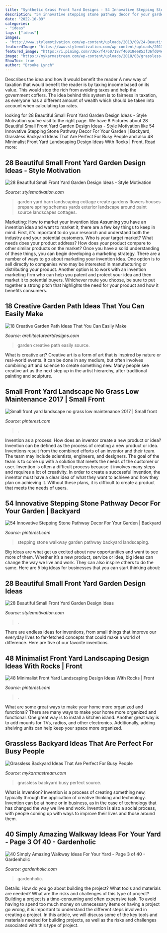 ```yaml
---
title: "Synthetic Grass Front Yard Designs - 54 Innovative Stepping Stone Pathway Decor For Your Garden"
description: "54 innovative stepping stone pathway decor for your garden"
date: "2022-10-09"
categories:
- "ideas"
tags: ["ideas"]
images:
- "http://www.stylemotivation.com/wp-content/uploads/2013/09/24-Beautiful-Small-Front-Yard-Garden-Design-Ideas-20.jpg"
featuredImage: "https://www.stylemotivation.com/wp-content/uploads/2013/09/24-Beautiful-Small-Front-Yard-Garden-Design-Ideas-6.jpg"
featured_image: "https://i.pinimg.com/736x/f4/60/18/f46018ee853f36fd04e3d9aa77ea1576.jpg"
image: "https://mykarmastream.com/wp-content/uploads/2018/03/grassless-backyard-7-.jpg"
ShowToc: true
author: "Brooke Lynch"
---
```



Describes the idea and how it would benefit the reader
A new way of taxation that would benefit the reader is by taxing income based on its value. This would stop the rich from avoiding taxes and help the government coffers. The idea behind this system is to fairness in taxation, as everyone has a different amount of wealth which should be taken into account when calculating tax rates.

	

		
looking for 28 Beautiful Small Front Yard Garden Design Ideas - Style Motivation you've visit to the right page. We have 8 Pictures about 28 Beautiful Small Front Yard Garden Design Ideas - Style Motivation like 54 Innovative Stepping Stone Pathway Decor For Your Garden | Backyard, Grassless Backyard Ideas That Are Perfect For Busy People and also 48 Minimalist Front Yard Landscaping Design Ideas With Rocks | Front. Read more:
		
    
## 28 Beautiful Small Front Yard Garden Design Ideas - Style Motivation

<img loading=lazy src="http://www.stylemotivation.com/wp-content/uploads/2013/09/24-Beautiful-Small-Front-Yard-Garden-Design-Ideas-20.jpg" onerror="this.onerror=null;this.src='https://tse2.mm.bing.net/th?id=OIP.MK31wKdB5LuVOS3tXF15xwHaJ3&amp;pid=15.1';" alt="28 Beautiful Small Front Yard Garden Design Ideas - Style Motivation">

_Source: stylemotivation.com_

>garden yard barn landscaping cottage create gardens flowers houses prepare spring schemes yards exterior landscape around paint source landscapes cottages. 

	

Marketing: How to market your invention idea
Assuming you have an invention idea and want to market it, there are a few key things to keep in mind. First, it's important to do your research and understand both the industry and your potential customers. Who is your target market? What needs does your product address? How does your product compare to other similar products on the market? Once you have a solid understanding of these things, you can begin developing a marketing strategy.
There are a number of ways to go about marketing your invention idea. One option is to sell directly to companies who may be interested in manufacturing or distributing your product. Another option is to work with an invention marketing firm who can help you patent and protect your idea and then market it to potential buyers. Whichever route you choose, be sure to put together a strong pitch that highlights the need for your product and how it benefits consumers.

    
## 18 Creative Garden Path Ideas That You Can Easily Make

<img loading=lazy src="http://www.architectureartdesigns.com/wp-content/uploads/2016/05/6-26.jpg" onerror="this.onerror=null;this.src='https://tse4.mm.bing.net/th?id=OIP.b6psWyq0sJUxgKXkBibJEgAAAA&amp;pid=15.1';" alt="18 Creative Garden Path Ideas That You Can Easily Make">

_Source: architectureartdesigns.com_

>garden creative path easily source. 

	

What is creative art?
Creative art is a form of art that is inspired by nature or real-world events. It can be done in any medium, but often involves combining art and science to create something new. Many people see creative art as the next step up in the artist hierarchy, after traditional painting and sculpture.

    
## Small Front Yard Landscape No Grass Low Maintenance 2017 | Small Front

<img loading=lazy src="https://i.pinimg.com/736x/1b/49/fc/1b49fc1b14a6e59e34ebbaf728cf1b4b.jpg" onerror="this.onerror=null;this.src='https://tse2.mm.bing.net/th?id=OIP.llfDKXc8H7ghdJh0AvXFwQHaJ3&amp;pid=15.1';" alt="Small front yard landscape no grass low maintenance 2017 | Small front">

_Source: pinterest.com_

>. 

	

Invention as a process: How does an inventor create a new product or idea?
Invention can be defined as the process of creating a new product or idea. Inventions result from the combined efforts of an inventor and their team. The team may include scientists, engineers, and designers. The goal of the team is to come up with a solution that meets the needs of the customer or user.
Invention is often a difficult process because it involves many steps and requires a lot of creativity. In order to create a successful invention, the inventor must have a clear idea of what they want to achieve and how they plan on achieving it. Without these plans, it is difficult to create a product that meets the needs of users.

    
## 54 Innovative Stepping Stone Pathway Decor For Your Garden | Backyard

<img loading=lazy src="https://i.pinimg.com/736x/f4/60/18/f46018ee853f36fd04e3d9aa77ea1576.jpg" onerror="this.onerror=null;this.src='https://tse1.mm.bing.net/th?id=OIP.AlGAAqTEfZCvB_aNhEsDagHaJ4&amp;pid=15.1';" alt="54 Innovative Stepping Stone Pathway Decor For Your Garden | Backyard">

_Source: pinterest.com_

>stepping stone walkway garden pathway backyard landscaping. 

	

Big ideas are what get us excited about new opportunities and want to see more of them. Whether it’s a new product, service or idea, big ideas can change the way we live and work. They can also inspire others to do the same. Here are 5 big ideas for businesses that you can start thinking about: 

    
## 28 Beautiful Small Front Yard Garden Design Ideas

<img loading=lazy src="https://www.stylemotivation.com/wp-content/uploads/2013/09/24-Beautiful-Small-Front-Yard-Garden-Design-Ideas-6.jpg" onerror="this.onerror=null;this.src='https://tse4.mm.bing.net/th?id=OIP.6J2PAmDvmc0TKjNVFwyqxQHaJ4&amp;pid=15.1';" alt="28 Beautiful Small Front Yard Garden Design Ideas">

_Source: stylemotivation.com_

>. 

	

There are endless ideas for inventions, from small things that improve our everyday lives to far-fetched concepts that could make a world of difference. Here are five of our favorite inventions.

    
## 48 Minimalist Front Yard Landscaping Design Ideas With Rocks | Front

<img loading=lazy src="https://i.pinimg.com/736x/44/51/c4/4451c43f2d2c7d32149ee1b456cf4300.jpg" onerror="this.onerror=null;this.src='https://tse3.mm.bing.net/th?id=OIP.9aAdLSiIhTRnFQSZOUcDbwHaJ3&amp;pid=15.1';" alt="48 Minimalist Front Yard Landscaping Design Ideas With Rocks | Front">

_Source: pinterest.com_

>. 

	

What are some great ways to make your home more organized and functional?
There are many ways to make your home more organized and functional. One great way is to install a kitchen island. Another great way is to add mounts for TVs, radios, and other electronics. Additionally, adding shelving units can help keep your space more organized.

    
## Grassless Backyard Ideas That Are Perfect For Busy People

<img loading=lazy src="https://mykarmastream.com/wp-content/uploads/2018/03/grassless-backyard-7-.jpg" onerror="this.onerror=null;this.src='https://tse2.mm.bing.net/th?id=OIP.CcR-hFWxMSctf9XQH3vblQHaGY&amp;pid=15.1';" alt="Grassless Backyard Ideas That Are Perfect For Busy People">

_Source: mykarmastream.com_

>grassless backyard busy perfect source. 

	

What is Invention?
Invention is a process of creating something new, typically through the application of creative thinking and technology. Invention can be at home or in business, as in the case of technology that has changed the way we live and work. Invention is also a social process, with people coming up with ways to improve their lives and those around them.

    
## 40 Simply Amazing Walkway Ideas For Your Yard - Page 3 Of 40 - Gardenholic

<img loading=lazy src="https://gardenholic.com/wp-content/uploads/2019/04/Walkway-3.jpg" onerror="this.onerror=null;this.src='https://tse1.mm.bing.net/th?id=OIP.gVZ8HXtArzbi58IfDvfErwHaJ3&amp;pid=15.1';" alt="40 Simply Amazing Walkway Ideas For Your Yard - Page 3 of 40 - Gardenholic">

_Source: gardenholic.com_

>gardenholic. 

	

Details: How do you go about building the project? What tools and materials are needed? What are the risks and challenges of this type of project?
Building a project is a time-consuming and often expensive task. To avoid having to spend too much money on unnecessary items or having a project go wrong, it is important to understand the different steps involved in creating a project. In this article, we will discuss some of the key tools and materials needed for building projects, as well as the risks and challenges associated with this type of project.

